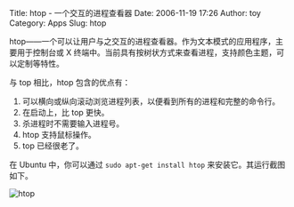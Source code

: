 Title: htop - 一个交互的进程查看器
Date: 2006-11-19 17:26
Author: toy
Category: Apps
Slug: htop

htop——一个可以让用户与之交互的进程查看器。作为文本模式的应用程序，主要用于控制台或
X 终端中。当前具有按树状方式来查看进程，支持颜色主题，可以定制等特性。

与 top 相比，htop 包含的优点有：

1.  可以横向或纵向滚动浏览进程列表，以便看到所有的进程和完整的命令行。
2.  在启动上，比 top 更快。
3.  杀进程时不需要输入进程号。
4.  htop 支持鼠标操作。
5.  top 已经很老了。

在 Ubuntu 中，你可以通过 `sudo apt-get install htop`
来安装它。其运行截图如下。

![htop](http://i.linuxtoy.org/i/2006/11/htop.png)
